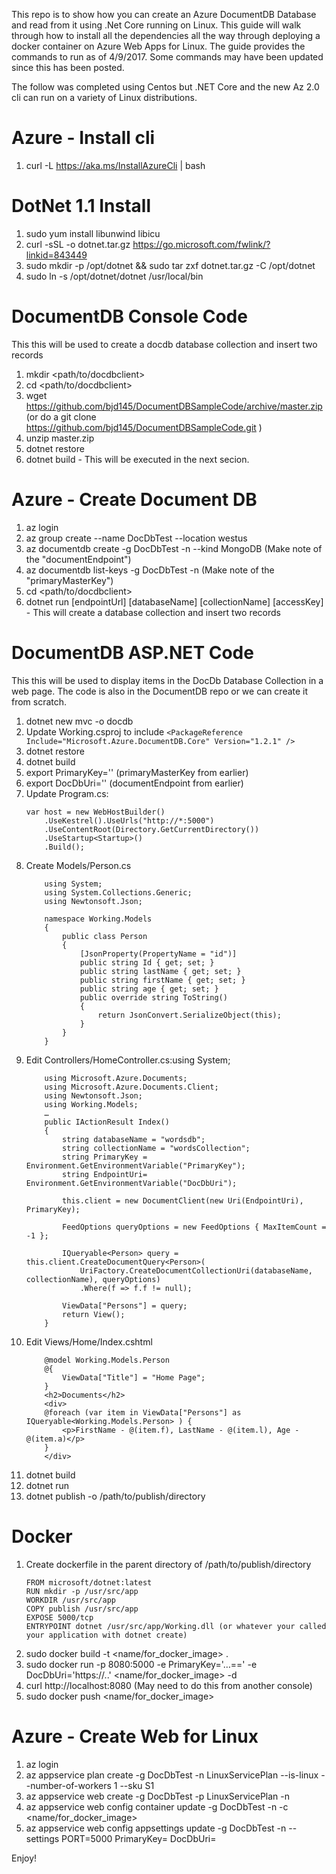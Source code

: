 This repo is to show how you can create an Azure DocumentDB Database and read from it using .Net Core running on Linux.  This guide will walk through how to install all the dependencies  all the way through deploying a docker container on Azure Web Apps for Linux. The guide provides the commands to run as of 4/9/2017. Some commands may have been updated since this has been posted. 

The follow was completed using Centos but .NET Core and the new Az 2.0 cli can run on a variety of Linux distributions. 

Azure - Install cli
============================
1. curl -L https://aka.ms/InstallAzureCli | bash

DotNet 1.1 Install 
==================
1. sudo yum install libunwind libicu
2. curl -sSL -o dotnet.tar.gz https://go.microsoft.com/fwlink/?linkid=843449
3. sudo mkdir -p /opt/dotnet && sudo tar zxf dotnet.tar.gz -C /opt/dotnet
4. sudo ln -s /opt/dotnet/dotnet /usr/local/bin

DocumentDB Console Code
==================
This this will be used to create a docdb database collection and insert two records
1. mkdir <path/to/docdbclient>
2. cd <path/to/docdbclient>
3. wget https://github.com/bjd145/DocumentDBSampleCode/archive/master.zip (or do a git clone https://github.com/bjd145/DocumentDBSampleCode.git )
4. unzip master.zip
5. dotnet restore
6. dotnet build - This will be executed in the next secion.

Azure - Create Document DB
============================
1. az login 
2. az group create --name DocDbTest --location westus
3. az documentdb create -g DocDbTest -n <uniqueName> --kind MongoDB (Make note of the "documentEndpoint")
4. az documentdb list-keys -g DocDbTest -n <uniqueName> (Make note of the "primaryMasterKey")
5. cd <path/to/docdbclient>
6. dotnet run [endpointUrl] [databaseName] [collectionName] [accessKey] - This will create a database collection and insert two records

DocumentDB ASP.NET Code
==================
This this will be used to display items in the DocDb Database Collection in a web page.  The code is also in the DocumentDB repo or we can create it from scratch.
1. dotnet new mvc -o docdb 
2. Update Working.csproj to include `<PackageReference Include="Microsoft.Azure.DocumentDB.Core" Version="1.2.1" />`
3. dotnet restore 
4. dotnet build
5. export PrimaryKey='' (primaryMasterKey from earlier)
6. export DocDbUri='' (documentEndpoint from earlier)
7. Update Program.cs: 
	```CSharp
	var host = new WebHostBuilder()
		.UseKestrel().UseUrls("http://*:5000")
		.UseContentRoot(Directory.GetCurrentDirectory())
		.UseStartup<Startup>()
		.Build();
	```
8. Create Models/Person.cs
	```CSharp
		using System;
		using System.Collections.Generic;
		using Newtonsoft.Json;
		
		namespace Working.Models
		{
			public class Person
			{
				[JsonProperty(PropertyName = "id")]
				public string Id { get; set; }
				public string lastName { get; set; }
				public string firstName { get; set; }
				public string age { get; set; }
				public override string ToString()
				{
					return JsonConvert.SerializeObject(this);
				}
			}
		}
	```
9. Edit Controllers/HomeController.cs:using System;
	```CSharp
		using Microsoft.Azure.Documents;
		using Microsoft.Azure.Documents.Client;
		using Newtonsoft.Json;
		using Working.Models;
		…
		public IActionResult Index()
		{
			string databaseName = "wordsdb";
			string collectionName = "wordsCollection";
			string PrimaryKey = Environment.GetEnvironmentVariable("PrimaryKey");
			string EndpointUri= Environment.GetEnvironmentVariable("DocDbUri");

			this.client = new DocumentClient(new Uri(EndpointUri), PrimaryKey);
			
			FeedOptions queryOptions = new FeedOptions { MaxItemCount = -1 };
			
			IQueryable<Person> query = this.client.CreateDocumentQuery<Person>(
				UriFactory.CreateDocumentCollectionUri(databaseName, collectionName), queryOptions)
				.Where(f => f.f != null);
			
			ViewData["Persons"] = query;
			return View();
		}
	```
10. Edit Views/Home/Index.cshtml
	```CSharp
		@model Working.Models.Person
		@{
			ViewData["Title"] = "Home Page";
		}
		<h2>Documents</h2>
		<div>
		@foreach (var item in ViewData["Persons"] as IQueryable<Working.Models.Person> ) {
			<p>FirstName - @(item.f), LastName - @(item.l), Age - @(item.a)</p>
		}
		</div>
	```
11. dotnet build
12. dotnet run
13. dotnet publish -o /path/to/publish/directory
	
Docker
======
1. Create dockerfile in the parent directory of /path/to/publish/directory
	```docker
	FROM microsoft/dotnet:latest
	RUN mkdir -p /usr/src/app
	WORKDIR /usr/src/app
	COPY publish /usr/src/app
	EXPOSE 5000/tcp
	ENTRYPOINT dotnet /usr/src/app/Working.dll (or whatever your called your application with dotnet create)
	```
2. sudo docker build -t <name/for_docker_image> .
3. sudo docker run -p 8080:5000 -e PrimaryKey='…==' -e DocDbUri='https://..' <name/for_docker_image> -d
4. curl http://localhost:8080 (May need to do this from another console)
5. sudo docker push <name/for_docker_image>

Azure - Create Web for Linux
============================
1. az login 
2. az appservice plan create -g DocDbTest -n LinuxServicePlan --is-linux --number-of-workers 1 --sku S1
3. az appservice web create -g DocDbTest -p LinuxServicePlan -n <uniqueName>
4. az appservice web config container update -g DocDbTest -n  <uniqueName> -c <name/for_docker_image>
5. az appservice web config appsettings update -g DocDbTest -n <uniqueName> --settings PORT=5000 PrimaryKey=<accessKey> DocDbUri=<endpointUrl>

Enjoy!